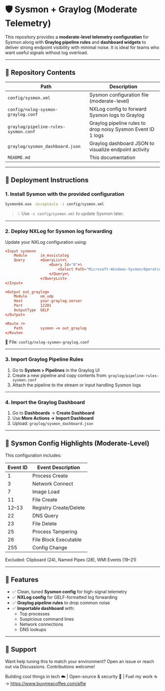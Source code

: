 # 🛡️ Sysmon + Graylog (Moderate Telemetry)

This repository provides a **moderate-level telemetry configuration** for Sysmon along with **Graylog pipeline rules** and **dashboard widgets** to deliver strong endpoint visibility with minimal noise. It is ideal for teams who want useful signals without log overload.

---

## 📂 Repository Contents

| Path | Description |
|------|-------------|
| `config/sysmon.xml` | Sysmon configuration file (moderate-level) |
| `config/nxlog-sysmon-graylog.conf` | NXLog config to forward Sysmon logs to Graylog |
| `graylog/pipeline-rules-sysmon.conf` | Graylog pipeline rules to drop noisy Sysmon Event ID 1 logs |
| `graylog/sysmon_dashboard.json` | Graylog dashboard JSON to visualize endpoint activity |
| `README.md` | This documentation |

---

## 🚀 Deployment Instructions

### 1. Install Sysmon with the provided configuration

```bash
Sysmon64.exe -accepteula -i config/sysmon.xml
```

> 💡 Use `-c config/sysmon.xml` to update Sysmon later.

---

### 2. Deploy NXLog for Sysmon log forwarding

Update your NXLog configuration using:

```conf
<Input sysmon>
    Module      im_msvistalog
    Query       <QueryList>\
                    <Query Id="0">\
                        <Select Path="Microsoft-Windows-Sysmon/Operational">*</Select>\
                    </Query>\
                </QueryList>
</Input>

<Output out_graylog>
    Module      om_udp
    Host        your.graylog.server
    Port        12201
    OutputType  GELF
</Output>

<Route r>
    Path        sysmon => out_graylog
</Route>
```

📁 File: `config/nxlog-sysmon-graylog.conf`

---

### 3. Import Graylog Pipeline Rules

1. Go to **System > Pipelines** in the Graylog UI
2. Create a new pipeline and copy contents from:
   `graylog/pipeline-rules-sysmon.conf`
3. Attach the pipeline to the stream or input handling Sysmon logs

---

### 4. Import the Graylog Dashboard

1. Go to **Dashboards** → **Create Dashboard**
2. Use **More Actions → Import Dashboard**
3. Upload: `graylog/sysmon_dashboard.json`

---

## 🧠 Sysmon Config Highlights (Moderate-Level)

This configuration includes:

| Event ID | Event Description |
|----------|--------------------|
| 1        | Process Create |
| 3        | Network Connect |
| 7        | Image Load |
| 11       | File Create |
| 12–13    | Registry Create/Delete |
| 22       | DNS Query |
| 23       | File Delete |
| 25       | Process Tampering |
| 26       | File Block Executable |
| 255      | Config Change |

Excluded: Clipboard (24), Named Pipes (28), WMI Events (19–21)

---

## 🧩 Features

- ✅ Clean, tuned **Sysmon config** for high-signal telemetry
- ✅ **NXLog config** for GELF-formatted log forwarding
- ✅ **Graylog pipeline rules** to drop common noise
- ✅ **Importable dashboard** with:
  - Top processes
  - Suspicious command lines
  - Network connections
  - DNS lookups

---

## 🙋 Support

Want help tuning this to match your environment? Open an issue or reach out via Discussions. Contributions welcome!

Building cool things in tech ☁️ | Open-source & security 🚀 | Fuel my work ☕ → https://www.buymeacoffee.com/alfie
